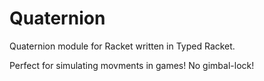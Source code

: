 # Quaternion

Quaternion module for Racket written in Typed Racket.

Perfect for simulating movments in games!
No gimbal-lock!
